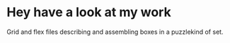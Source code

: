 # Hey have a look at my work

Grid and flex files describing and assembling boxes in a puzzlekind of set.
